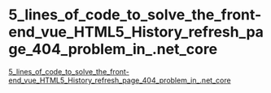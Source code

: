 # 5_lines_of_code_to_solve_the_front-end_vue_HTML5_History_refresh_page_404_problem_in_.net_core
[5_lines_of_code_to_solve_the_front-end_vue_HTML5_History_refresh_page_404_problem_in_.net_core](https://aiwithcloud.com/2022/09/14/5_lines_of_code_to_solve_the_front_end_vue_html5_history_refresh_page_404_problem_in_-net_core/)
